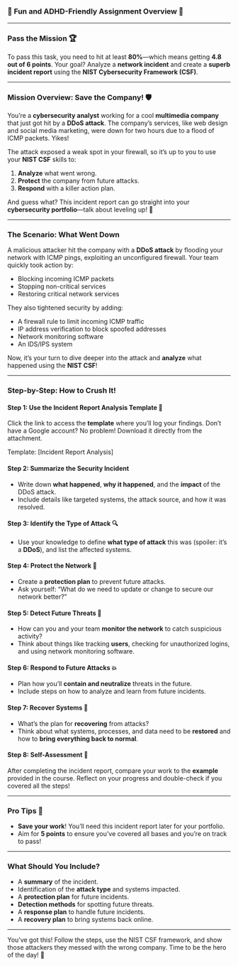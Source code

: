 ### 🚨 Fun and ADHD-Friendly Assignment Overview 🚨

---

### **Pass the Mission** 🏆  
To pass this task, you need to hit at least **80%**—which means getting **4.8 out of 6 points**. Your goal? Analyze a **network incident** and create a **superb incident report** using the **NIST Cybersecurity Framework (CSF)**.

---

### **Mission Overview: Save the Company!** 🛡️

You’re a **cybersecurity analyst** working for a cool **multimedia company** that just got hit by a **DDoS attack**. The company’s services, like web design and social media marketing, were down for two hours due to a flood of ICMP packets. Yikes!

The attack exposed a weak spot in your firewall, so it’s up to you to use your **NIST CSF** skills to:
1. **Analyze** what went wrong.
2. **Protect** the company from future attacks.
3. **Respond** with a killer action plan.

And guess what? This incident report can go straight into your **cybersecurity portfolio**—talk about leveling up! 🚀

---

### **The Scenario: What Went Down**

A malicious attacker hit the company with a **DDoS attack** by flooding your network with ICMP pings, exploiting an unconfigured firewall. Your team quickly took action by:
- Blocking incoming ICMP packets
- Stopping non-critical services
- Restoring critical network services

They also tightened security by adding:
- A firewall rule to limit incoming ICMP traffic
- IP address verification to block spoofed addresses
- Network monitoring software
- An IDS/IPS system

Now, it’s your turn to dive deeper into the attack and **analyze** what happened using the **NIST CSF**!

---

### **Step-by-Step: How to Crush It!**

#### **Step 1: Use the Incident Report Analysis Template** 📝  
Click the link to access the **template** where you’ll log your findings. Don’t have a Google account? No problem! Download it directly from the attachment.  

Template: [Incident Report Analysis]

#### **Step 2: Summarize the Security Incident**  
- Write down **what happened**, **why it happened**, and the **impact** of the DDoS attack.
- Include details like targeted systems, the attack source, and how it was resolved.

#### **Step 3: Identify the Type of Attack** 🔍  
- Use your knowledge to define **what type of attack** this was (spoiler: it’s a **DDoS**), and list the affected systems.

#### **Step 4: Protect the Network** 🔐  
- Create a **protection plan** to prevent future attacks.  
- Ask yourself: “What do we need to update or change to secure our network better?”

#### **Step 5: Detect Future Threats** 🔦  
- How can you and your team **monitor the network** to catch suspicious activity?  
- Think about things like tracking **users**, checking for unauthorized logins, and using network monitoring software.

#### **Step 6: Respond to Future Attacks** 💥  
- Plan how you’ll **contain and neutralize** threats in the future.  
- Include steps on how to analyze and learn from future incidents.

#### **Step 7: Recover Systems** 🔄  
- What’s the plan for **recovering** from attacks?  
- Think about what systems, processes, and data need to be **restored** and how to **bring everything back to normal**.

#### **Step 8: Self-Assessment** 🧐  
After completing the incident report, compare your work to the **example** provided in the course. Reflect on your progress and double-check if you covered all the steps!

---

### **Pro Tips** 🧠  
- **Save your work**! You’ll need this incident report later for your portfolio.
- Aim for **5 points** to ensure you’ve covered all bases and you’re on track to pass!

---

### **What Should You Include?**  
- A **summary** of the incident.
- Identification of the **attack type** and systems impacted.
- A **protection plan** for future incidents.
- **Detection methods** for spotting future threats.
- A **response plan** to handle future incidents.
- A **recovery plan** to bring systems back online.

---

You’ve got this! Follow the steps, use the NIST CSF framework, and show those attackers they messed with the wrong company. Time to be the hero of the day! 💪